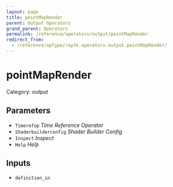 ```yaml
---
layout: page
title: pointMapRender
parent: Output Operators
grand_parent: Operators
permalink: /reference/operators/output/pointMapRender
redirect_from:
  - /reference/opType/raytk.operators.output.pointMapRender/
---
```


# pointMapRender

Category: output



## Parameters

* `Timerefop` *Time Reference Operator*
* `Shaderbuilderconfig` *Shader Builder Config*
* `Inspect` *Inspect*
* `Help` *Help*

## Inputs

* `definition_in`